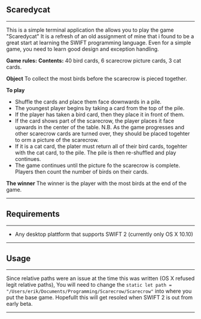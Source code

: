 ﻿Scaredycat
------------
----------
This is a simple terminal application the allows you to play the game "Scaredycat"
It is a refresh of an old assignment of mine that i found to be a great start at learning the SWIFT
programming language. Even for a simple game, you need to learn good design and exception handling.

**Game rules:**
**Contents:**
40 bird cards, 6 scarecrow picture cards, 3 cat cards.

**Object**
To collect the most birds before the scarecrow is pieced together.

**To play**

 - Shuffle the cards and place them face downwards in a pile.
 - The youngest player begins by taking a card from the top of the pile.
 - If the player has taken a bird card, then they place it in front of them.
 - If the card shows part of the scarecrow, the player places it face upwards in the center of the table. N.B. As the game progresses and other scarecrow cards are turned over, they should be placed togehter to orm a picture of the scarecrow.
 - If it is a cat card, the plater must return all of their bird cards, togehter with the cat card, to the pile. The pile is then re-shuffled and play continues.
 - The game continues until the picture fo the scarecrow is complete. Players then count the number of birds on their cards.

**The winner**
The winner is the player with the most birds at the end of the game.

----------
Requirements
------------
----------
 - Any desktop plattform that supports SWIFT 2 (currently only OS X 10.10)

----------
Usage
-----
----------
Since relative paths were an issue at the time this was written (OS X refused legit relative paths),
You will need to change the
`static let path = "/Users/erik/Documents/Programming/Scarecrow/Scarecrow"`
into where you put the base game. Hopefullt this will get resoled when SWIFT 2 is out from early beta.

----------



